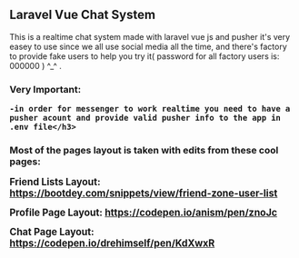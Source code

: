 <h2> Laravel Vue Chat System </h2>

<p>This is a realtime chat system made with laravel vue js and pusher it's very easey to use since we all use social media all the time, and there's factory to provide fake users to help you try it( password for all factory users is: 000000 ) ^_^ .</p>

<h3>Very Important: 
    
    -in order for messenger to work realtime you need to have a pusher acount and provide valid pusher info to the app in .env file</h3>

<h3> Most of the pages layout is taken with edits from these cool pages: </h3>

<big><strong>Friend Lists Layout: <a href="https://bootdey.com/snippets/view/friend-zone-user-list">https://bootdey.com/snippets/view/friend-zone-user-list</a></strong></big>

<big><strong>Profile Page Layout: <a href="https://codepen.io/anism/pen/znoJc">https://codepen.io/anism/pen/znoJc</a></strong></big>

<big><strong>Chat Page Layout: <a href="https://codepen.io/drehimself/pen/KdXwxR">https://codepen.io/drehimself/pen/KdXwxR</a></strong></big>

